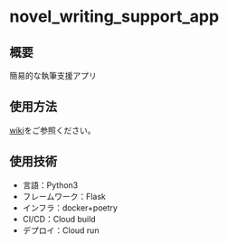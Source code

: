 # novel_writing_support_app

## 概要

簡易的な執筆支援アプリ

## 使用方法

[wiki](https://github.com/kurokuroB/novel_writing_support_app/wiki/%E4%BD%BF%E7%94%A8%E6%96%B9%E6%B3%95)をご参照ください。

## 使用技術

- 言語：Python3
- フレームワーク：Flask
- インフラ：docker+poetry
- CI/CD：Cloud build
- デプロイ：Cloud run
